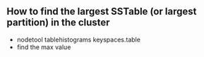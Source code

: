 ## How to find the largest SSTable (or largest partition) in the cluster

* nodetool tablehistograms keyspaces.table
* find the max value
